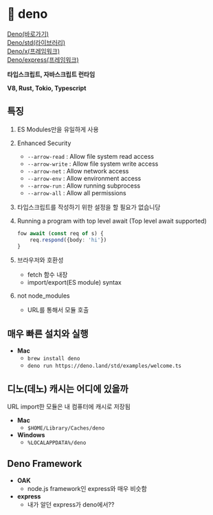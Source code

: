 # 🦕 deno

[Deno(바로가기)](https://deno.land/)<br>
[Deno/std(라이브러리)](https://deno.land/std)<br>
[Deno/x(프레임워크)](https://deno.land/x)<br>
[Deno/express(프레임워크)](https://github.com/NMathar/deno-express)

**타입스크립트, 자바스크립트 런타임**

**V8, Rust, Tokio, Typescript**

## 특징

1. ES Modules만을 유일하게 사용
2. Enhanced Security
    - `--arrow-read` : Allow file system read access
    - `--arrow-write` : Allow file system write access
    - `--arrow-net` : Allow network access
    - `--arrow-env` : Allow environment access
    - `--arrow-run` : Allow running subprocess
    - `--arrow-all` : Allow all permissions
3. 타입스크립트를 작성하기 위한 설정을 할 필요가 없습니당
4. Running a program with top level await (Top level await supported)

    ```typescript
    fow await (const req of s) {
        req.respond({body: 'hi'})
    }
    ```

5. 브라우저와 호환성

    - fetch 함수 내장
    - import/export(ES module) syntax

6. not node_modules
    - URL를 통해서 모듈 호출

## 매우 빠른 설치와 실행

-   **Mac**
    -   `brew install deno`
    -   `deno run https://deno.land/std/examples/welcome.ts`

## 디노(데노) 캐시는 어디에 있을까

URL import한 모듈은 내 컴퓨터에 캐시로 저장됨

-   **Mac**
    -   `$HOME/Library/Caches/deno`
-   **Windows**
    -   `%LOCALAPPDATA%/deno`

## Deno Framework

-   **OAK**
    -   node.js framework인 express와 매우 비슷함
-   **express**
    -   내가 알던 express가 deno에서??
